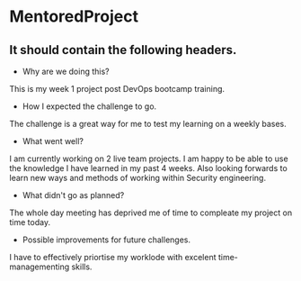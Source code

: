 # MentoredProject

## It should contain the following headers.

* Why are we doing this?

This is my week 1 project post DevOps bootcamp training.

* How I expected the challenge to go.

The challenge is a great way for me to test my learning on a weekly bases.

* What went well?

I am currently working on 2 live team projects. I am happy to be able to use the knowledge I have learned in my past 4 weeks. Also looking forwards to learn new ways and methods of working within Security engineering.

* What didn't go as planned?

The whole day meeting has deprived me of time to compleate my project on time today.

* Possible improvements for future challenges.

I have to effectively priortise my worklode with excelent time-managementing skills.
